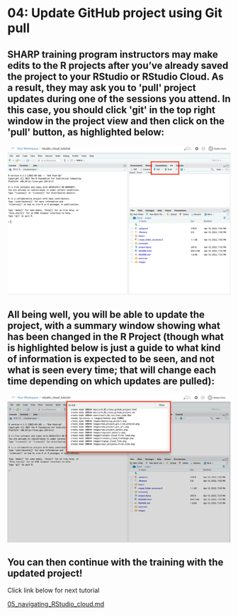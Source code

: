 # 04: Update GitHub project using Git pull

## SHARP training program instructors may make edits to the R projects after you’ve already saved the project to your RStudio or RStudio Cloud. As a result, they may ask you to 'pull' project updates during one of the sessions you attend. In this case, you should click 'git' in the top right window in the project view and then click on the 'pull' button, as highlighted below:

![](../images/git_pull_main_screen.png)

## All being well, you will be able to update the project, with a summary window showing what has been changed in the R Project (though what is highlighted below is just a guide to what kind of information is expected to be seen, and not what is seen every time; that will change each time depending on which updates are pulled):

![](../images/git_pull_updates_summary.png)

## You can then continue with the training with the updated project!

Click link below for next tutorial

[05_navigating_RStudio_cloud.md](https://github.com/rmp15/rstudio_cloud_tutorial/blob/main/basics/05_navigating_RStudio_cloud.md)
